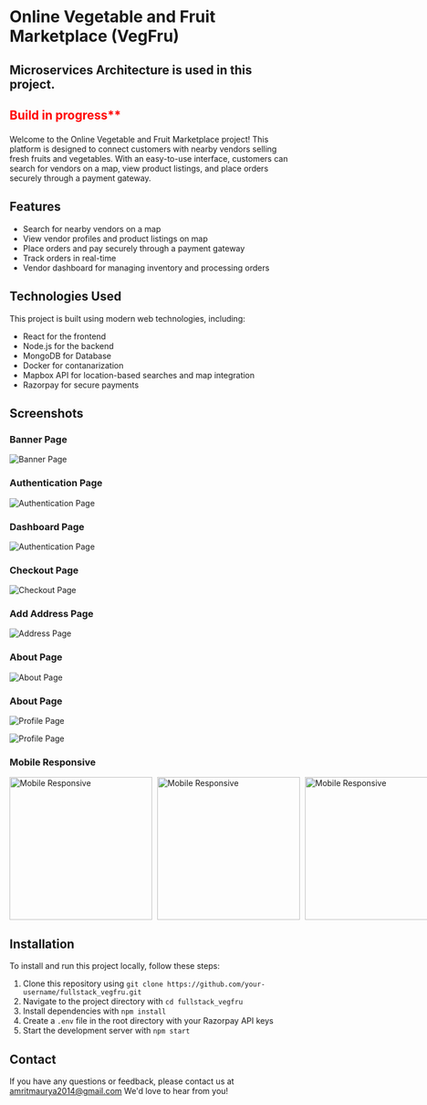 # Online Vegetable and Fruit Marketplace (VegFru)

## Microservices Architecture is used in this project.

## <p style="color : red">**Build in progress**** </p> 



Welcome to the Online Vegetable and Fruit Marketplace project! This platform is designed to connect customers with nearby vendors selling fresh fruits and vegetables. With an easy-to-use interface, customers can search for vendors on a map, view product listings, and place orders securely through a payment gateway.

## Features

- Search for nearby vendors on a map
- View vendor profiles and product listings on map
- Place orders and pay securely through a payment gateway
- Track orders in real-time
- Vendor dashboard for managing inventory and processing orders

## Technologies Used

This project is built using modern web technologies, including:

- React for the frontend
- Node.js for the backend
- MongoDB for Database
- Docker for contanarization
- Mapbox API for location-based searches and map integration
- Razorpay for secure payments

## Screenshots

### Banner Page

![Banner Page](https://res.cloudinary.com/amritrajmaurya/image/upload/v1681939802/Screenshot_2023-04-20_025705_ngbkau.png)

### Authentication Page

![Authentication Page](https://res.cloudinary.com/amritrajmaurya/image/upload/v1681939802/Screenshot_2023-04-20_025717_mjhf6k.png)

### Dashboard Page

![Authentication Page](https://res.cloudinary.com/amritrajmaurya/image/upload/v1681939803/Screenshot_2023-04-20_025643_sk7zru.png)

### Checkout Page

![Checkout Page](https://res.cloudinary.com/amritrajmaurya/image/upload/v1683207622/Screenshot_2023-05-04_000135_m4nl0l.png)

### Add Address Page

![Address Page](https://res.cloudinary.com/amritrajmaurya/image/upload/v1683207623/Screenshot_2023-05-04_000200_ozr4z1.png)

### About Page

![About Page](https://res.cloudinary.com/amritrajmaurya/image/upload/v1682114151/Screenshot_2023-04-22_032216_ibbtbu.png)

### About Page

![Profile Page](https://res.cloudinary.com/amritrajmaurya/image/upload/v1682114151/Screenshot_2023-04-22_032159_uvthxc.png)

![Profile Page](https://res.cloudinary.com/amritrajmaurya/image/upload/v1682114151/Screenshot_2023-04-22_032233_tg1iji.png)

### Mobile Responsive

<div style="display: flex; flex-direction: row;">
  <img style="height : 250px" src="https://res.cloudinary.com/amritrajmaurya/image/upload/v1681939802/Screenshot_2023-04-20_025823_dkxrej.png" alt="Mobile Responsive" style="width: 400px;">
  <img style="height : 250px; margin-left : 9px" src="https://res.cloudinary.com/amritrajmaurya/image/upload/v1681939801/Screenshot_2023-04-20_025744_cobwdp.png" alt="Mobile Responsive" style="width: 400px;">
  <img style="height : 250px; margin-left : 9px" src="https://res.cloudinary.com/amritrajmaurya/image/upload/v1681940626/Screenshot_2023-04-20_031326_xiwcdh.png" alt="Mobile Responsive" style="width: 400px;">
</div>


## Installation

To install and run this project locally, follow these steps:

1. Clone this repository using `git clone https://github.com/your-username/fullstack_vegfru.git`
2. Navigate to the project directory with `cd fullstack_vegfru`
3. Install dependencies with `npm install`
4. Create a `.env` file in the root directory with your Razorpay API keys
5. Start the development server with `npm start`


## Contact

If you have any questions or feedback, please contact us at amritmaurya2014@gmail.com We'd love to hear from you!
